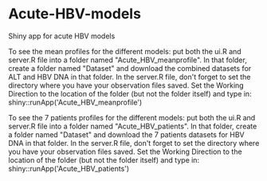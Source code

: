 # Acute-HBV-models
Shiny app for acute HBV models

To see the mean profiles for the different models: put both the ui.R and server.R file into a folder named "Acute_HBV_meanprofile". 
In that folder, create a folder named "Dataset" and download the combined datasets for ALT and HBV DNA in that folder.
In the server.R file, don't forget to set the directory where you have your observation files saved.
Set the Working Direction to the location of the folder (but not the folder itself) and type in: shiny::runApp('Acute_HBV_meanprofile')

To see the 7 patients profiles for the different models: put both the ui.R and server.R file into a folder named "Acute_HBV_patients". 
In that folder, create a folder named "Dataset" and download the 7 patients datasets for HBV DNA in that folder.
In the server.R file, don't forget to set the directory where you have your observation files saved.
Set the Working Direction to the location of the folder (but not the folder itself) and type in: shiny::runApp('Acute_HBV_patients')
